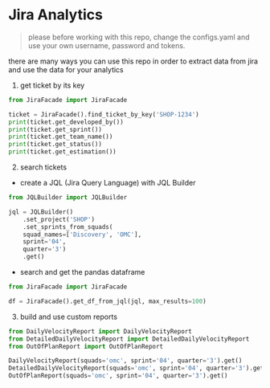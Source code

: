 # Jira Analytics

> please before working with this repo, change the configs.yaml and use your own username, password and tokens.

there are many ways you can use this repo in order to extract data from jira and use the data for your analytics

1. get ticket by its key

```python
from JiraFacade import JiraFacade

ticket = JiraFacade().find_ticket_by_key('SHOP-1234')
print(ticket.get_developed_by())
print(ticket.get_sprint())
print(ticket.get_team_name())
print(ticket.get_status())
print(ticket.get_estimation())
```

2. search tickets

- create a JQL (Jira Query Language) with JQL Builder

```python
from JQLBuilder import JQLBuilder

jql = JQLBuilder()
    .set_project('SHOP')
    .set_sprints_from_squads(
    squad_names=['Discovery', 'OMC'],
    sprint='04',
    quarter='3')
    .get()
```

- search and get the pandas dataframe

```python
from JiraFacade import JiraFacade

df = JiraFacade().get_df_from_jql(jql, max_results=100)
```


3. build and use custom reports

```python
from DailyVelocityReport import DailyVelocityReport
from DetailedDailyVelocityReport import DetailedDailyVelocityReport
from OutOfPlanReport import OutOfPlanReport

DailyVelocityReport(squads='omc', sprint='04', quarter='3').get()
DetailedDailyVelocityReport(squads='omc', sprint='04', quarter='3').get()
OutOfPlanReport(squads='omc', sprint='04', quarter='3').get()
```
